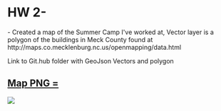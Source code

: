  

<html>
  <head>
   
  </head>
  <body>
    <h1></h1>
    <h1>HW 2-</h1>
    <p></p>
  </body>- Created a map of the Summer Camp I've worked at, Vector layer is a polygon of the buildings in Meck County found at 
  http://maps.co.mecklenburg.nc.us/openmapping/data.html

  Link to Git.hub folder with GeoJson Vectors and polygon
<a href="https://github.com/Samadrangoonwala/Homework-2/tree/HW/Rangoonwala%20HW2">
<h2> Map PNG =</h2>
  <img src ="HW2 Map.png" />
  
  
  
</html>
